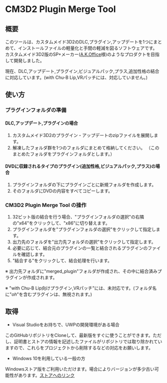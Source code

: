 # CM3D2 Plugin Merge Tool

## 概要
このツールは、カスタムメイド3D2のDLC,プラグイン,アップデートを1つにまとめて、インストールファイルの軽量化と手間の軽減を図るソフトウェアです。
カスタムメイド3D2版のSP+メーカー([A.K.Office]( http://www.ak-office.jp/software/winsppm.html)様)のようなプロダクトを目指して開発しました。

現在、DLC,アップデート,プラグイン,ビジュアルパック,プラス,追加性格の結合に対応しています。(with Chu-B Lip,VRパッチには、対応していません。)

## 使い方
### プラグインフォルダの準備
#### DLC,アップデート,プラグインの場合
 1. カスタムメイド3D2のプラグイン・アップデートのzipファイルを展開します。
 2. 解凍したフォルダ群を1つのフォルダにまとめて格納してください。
 （このまとめたフォルダをプラグインフォルダとします。）
 
#### DVDに収録されるタイプのプラグイン(追加性格,ビジュアルパック,プラス)の場合
 1. プラグインフォルダの下にプラグインごとに新規フォルダを作成します。
 2. そのフォルダにDVDの内容をすべてコピーします。
 
### CM3D2 Plugin Merge Tool の操作
1. 32ビット版の結合を行う場合、"プラグインフォルダの選択"の右隣の"x64"をクリックして、"x86"に切り替えます。
2. プラグインフォルダを"プラグインフォルダの選択"をクリックして指定します。
3. 出力先のフォルダを"出力先フォルダの選択"をクリックして指定します。
4. 必要に応じて、結合元のプラグインの一覧と結合されるプラグインのファイルを確認します。
5. "結合する"をクリックして、結合処理を行います。

※ 出力先フォルダに"merged_plugin"フォルダが作成され、その中に結合済みプラグインが作成されます。

※ "with Chu-B Lip向けプラグイン,VRパッチ"には、未対応です。(フォルダ名に"_oh_"を含むプラグインは、無視されます。)

## 取得
- Visual Studioをお持ちで、UWPの開発環境がある場合

このGitHubリポジトリをCloneして、最新版をすぐに使うことができます。ただし、証明書とストアの情報を記述したファイルがリポジトリでは取り除かれていますので、これらをプロジェクトから削除するなどの対応をお願いします。

- Windows 10を利用している一般の方

Windowsストア版をご利用いただけます。場合によりバージョンが多少古い可能性があります。[ストアへのリンク]( https://www.microsoft.com/store/apps/9NHWKN9XZ10H)
